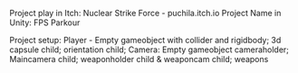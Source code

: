 Project play in Itch: Nuclear Strike Force - puchila.itch.io
Project Name in Unity: FPS Parkour

Project setup: 
  Player - Empty gameobject with collider and rigidbody; 3d capsule child; orientation child;
  Camera: Empty gameobject cameraholder; Maincamera child; weaponholder child & weaponcam child; weapons
